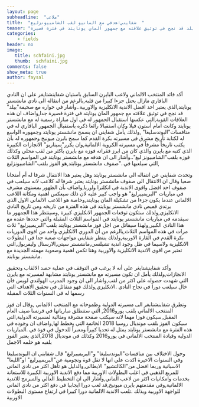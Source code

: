 ```yaml
---
layout: page
subheadline:  "ملاعب"
title:  "شفايني:هدفي مع المانيو لقب الشامبيونزليغ  "
teaser: "أكد قائد المنتخب الالماني ولاعب البايرن السابق باستيان شفاينشتايغر على ان النادي البافاري مازال يحتل جزءا كبيرا من قلبه,بالرغم من انتقاله الى نادي مانشستر يونايتد,الذي يعتبر احد افضل الاندية الانكليزية والاوربية..وأشار في حواره مع صحيفة بيلد قد نجح في توثيق علاقته مع جمهور المان يونايتد في فترة قصيرة"
categories:
    - fields
header: no
image:
   title: schfaini.jpg
   thumb:  schfaini.jpg
comments: false
show_meta: true
author: faysal
---
```



أكد قائد المنتخب الالماني ولاعب البايرن السابق باستيان شفاينشتايغر على ان النادي البافاري مازال يحتل جزءا كبيرا من قلبه,بالرغم من انتقاله الى نادي مانشستر يونايتد,الذي يعتبر احد افضل الاندية الانكليزية والاوربية..وأشار في حواره مع صحيفة"بيلد" قد نجح في توثيق علاقته مع جمهور المان يونايتد في فترة قصيرة جدا,واضاف ان هذه العلاقات القوية,التي عكسها استقبال الجمهور له في اول مباراة رسمية له مع مانشستر يونايتد وكانت امام أستون فيلا وكان استقبالا رائعا ذكره باستقبال الجمهور البافاري له في منافسات"البوندسليغا" ,ولذلك يأمل شفايني ان يسمح مانشستر يونايتد وجمهوره الواسع له لكتابة تأريخ مشرق في مسيرته بكرة القدم كما سمح بايرن ميونيخ وجمهوره له بأن يكتب تاريخاً مشرقاً في مسيرته الكروية الالمانية,وان يكرر"سيناريو" الانجازات الكبيرة الذي كتبه مع بايرن والذي كان من ابرز فقراته فوزه مع بايرن بأكثر من لقب محلي وكذلك فوزه بلقب"الشامبيونز ليغ"..وأشار الى ان هدفه مع مانشستر يونايتد في المواسم الثلاث ,التي سيلعبها في ."صفوف مانشستر يونايتد,هو الفوز بلقب"الشامبيونزليغ

وتحدث شفايني عن انتقاله الى مانشستر يونايتد وهل يعتبر هذا الانتقال شرفا له أم أمتحانا صعبا وقال ان الانتقال الى صفوف مانشستر يونايتد يعتبر شرفا له كلاعب لانه سيلعب في صفوف احد افضل واقوى الاندية في انكلترا واوربا,واضاف بأن الظهور بمستوى مشرف في مباريات "البريمييرليغ" هو واجب كبير عليه لان ذلك سيعكس اهمية ومكانة اللاعب الالماني عندما يكون جزءا من تشكيلة المان يونايتد,وخاصة هو اللاعب الالماني الاول الذي يرتدي قميص نادي مانشستر يونايتد في هذه الفترة من تاريخه ومن تاريخ النادي الانكليزي,ولذلك ستكون توقعات الجمهور الانكليزي كبيرة ,وسينتظر هذا الجمهور ما سيقدمه في مباريات مانشستر يونايتد في المواسم الثلاث المقبلة والتي حددها عقده مع هذا النادي الكبير,ولهذا سيقاتل من اجل فوز مانشستر يونايتد بلقب"البريمييرليغ" ثلاث مرات في هذه المواسم الثلاث,بالرغم من أن الدوري الانكليزي واحد من اقوى الدوريات بكرة القدم في القارة الاوربية,ولذلك ينتظر شفايني مواجهات صعبة جدا في البطولات الانكليزية ولاسيما في ظل وجود اندية تشيلسي,مانشستر سيتي,الارسنال وليفربول,التي تعتبر من اقوى الاندية الانكليزية والاوربية وهنا تكمن اهمية وصعوبة مهمته الجديدة مع .مانشستر يونايتد

وأكد شفاينشتايغر على أنه لا يرغب في التوقف في عملية حصد الالقاب وتحقيق الانجازات,ولذلك يأمل ان تكون مسيرته مع مانشستر يونايتد مشابهة لمسيرته مع بايرن التي شهدت حصوله على اكثر من لقب,واشار الى ان وجود المدرب الهولندي لويس فان خال سيلعب دورا في نجاح النادي .الانكليزي,ولذلك فهو متفائل في تحقيق الاهداف التي رسمها له في السنوات الثلاث المقبلة

وتطرق شفاينشتايغر الى مسيرته الدولية وطموحاته مع المنتخب الالماني ,وقال ان فوز المنتخب الالماني بلقب يورو2016, التي ستنطلق مبارياتها في فرنسا صيف العام المقبل,سيكون فوزا مهما لانه سيكتب صفحة مشرقة ومثالية لمسيرته الدولية,التي سيكون الفوز بلقب مونديال روسيا 2018 الخاتمة التي يخطط لها,واضاف ان وجوده في هذه الفترة مع مانشستر يونايتد يمثل له تحديا كبيراً ومعبراً للدخول في قوة في .المباريات الدولية وقيادة المنتخب الالماني في يورو2016 وكذلك في مونديال 2018,الذي يعتبر الفوز بلقبه هو حلمه الاجمل

وحول الاختلاف بين منافسات"البوندسليغا" و"البريمييرليغ" قال شفايني ان البوندسليغا وفي السنوات الاخيرة اكدت على انها لا تقل قوة ونجومية عن"البريمييرليغ" او"الليغا" الاسبانية وربما افضل من"الكالتشيو" الايطالي,والدليل هو تأهل اكثر من نادي الماني للمربع الذهبي في اغلب البطولات الاوربية مما دفع الاندية الاوربية الكبيرة للاستعانة بخدمات وامكانيات اكثر من لاعب الماني,وأشار الى ان التخطيط العالي والمبرمج للاندية الالمانية,وفي مقدمتهم بايرن ميونيخ,قد لعب دورا ايجابيا في دفع اكثر من نادي الماني للواجهة الاوربية وبذلك .تلعب الاندية الالمانية دورا كبيرا في ارتفاع مستوى البطولات الاوربية
